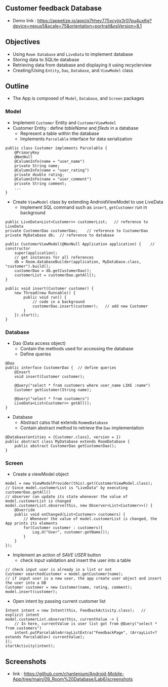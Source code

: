## Customer feedback Database
* Demo link : https://appetize.io/app/q7hhev775xcyjjx3r07pu4ux6g?device=nexus5&scale=75&orientation=portrait&osVersion=8.1

## Objectives
* Using `Room Database` and `LiveData` to implement database
* Storing data to SQLite database
* Retrieving data from database and displaying it using recyclerview
* Creating/Using `Entity`, `Dao`, `Database`, and `ViewModel` class

## Outline
* The App is composed of `Model`, `Database`, and `Screen` packages
### Model
* Implement `Customer` Entity and `CustomerViewModel`
* Customer Entity : define *tableName* and *fileds* in a database
    * Represent a table within the database
    * Implements `Parcelable` interface for data serialization 
```
public class Customer implements Parcelable {
    @PrimaryKey
    @NonNull
    @ColumnInfo(name = "user_name")
    private String name;
    @ColumnInfo(name = "user_rating")
    private double rating;
    @ColumnInfo(name = "user_comment")
    private String comment;
    ...
}
```
* Create `ViewModel` class by extending AndroidViewModel to use LiveData
    * Implement SQL command such as `insert`, `getCustomer` run in background
```
public LiveData<List<Customer>> customerList;   // reference to LiveData
private CustomerDao customerDao;    // reference to CustomerDao
private MyDatabase db;  // reference to database

public CustomerViewModel(@NonNull Application application) {    // constructor
    super(application);
    // get instances for all references
    db = Room.databaseBuilder(application, MyDatabase.class, "customer").build();
    customerDao = db.getCustomerDao();
    customerList = customerDao.getAll();
}

public void insert(Customer customer) {
    new Thread(new Runnable() {
        public void run() {
            // code in a background
            customerDao.insert(customer);   // add new Customer
        }
    }).start();
}
```

### Database
* Dao (Data access object)
    * Contain the methods used for accessing the database
    * Define queries
```
@Dao
public interface CustomerDao {  // define queries
    @Insert
    void insert(Customer customer);

    @Query("select * from customers where user_name LIKE :name")
    Customer getCustomer(String name);

    @Query("select * from customers")
    LiveData<List<Customer>> getAll();
}
```
* Database
    * Abstract calss that extends `RommeDatabase`
    * Contain abstract method to retrieve the `Dao` implementation
```
@Database(entities = {Customer.class}, version = 1)
public abstract class MyDatabase extends RoomDatabase {
    public abstract CustomerDao getCustomerDao();
}
```

### Screen
* Create a viewModel object
```
model = new ViewModelProvider(this).get(CustomerViewModel.class);
// Since model.customerList is "LiveData" by executing customerDao.getAll()
// observer can update its state whenever the value of model.customerList is changed
model.customerList.observe(this, new Observer<List<Customer>>() {
    @Override
    public void onChanged(List<Customer> customers) {
        // Whenever the value of model.customerList is changed, the App prints its elements
        for(Customer customer : customers){
            Log.d("User", customer.getName());
        }
    }
});
```
* Implement an action of *SAVE USER* button
    * check input validation and insert the user into a table
```
// check input user is already in a list or not
Customer searchedCustomer = model.getCustomer(name);
// if input user is a new user, the app create user object and insert the user into a DB
Customer customer = new Customer(name, rating, comment);
model.insert(customer);
```
* Open intent by passing current customer list
```
Intent intent = new Intent(this, FeedbackActivity.class);   // explicit intent
model.customerList.observe(this, currentValue -> {
    // In here, currentValue is user list got from @Query("select * from customers")
    intent.putParcelableArrayListExtra("FeedbackPage", (ArrayList<? extends Parcelable>) currentValue);
});
startActivity(intent);
```

## Screenshots
* link : https://github.com/chanlenium/Android-Mobile-App/tree/main/09_Room%20Database/Lab6/screenshots
